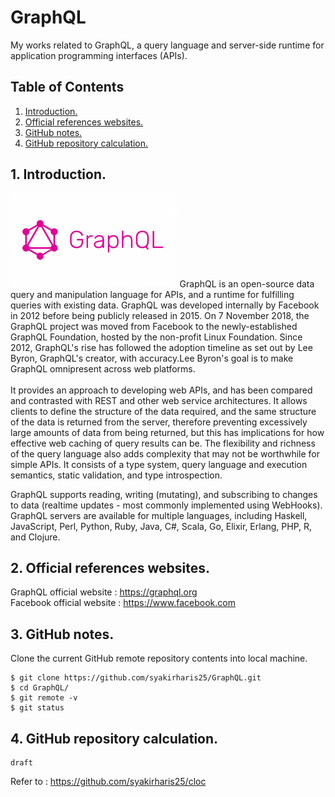 # GraphQL
My works related to GraphQL, a query language and server-side runtime for application programming interfaces (APIs).

## Table of Contents
1. [Introduction.](#introduction)
2. [Official references websites.](#references)
3. [GitHub notes.](#github)
4. [GitHub repository calculation.](#calculation)

<a name="introduction"></a>
## 1. Introduction.
<img src="graphql.png" height="150"> 
GraphQL is an open-source data query and manipulation language for APIs, and a runtime for fulfilling queries with existing data. GraphQL was developed internally by Facebook in 2012 before being publicly released in 2015. On 7 November 2018, the GraphQL project was moved from Facebook to the newly-established GraphQL Foundation, hosted by the non-profit Linux Foundation. Since 2012, GraphQL's rise has followed the adoption timeline as set out by Lee Byron, GraphQL's creator, with accuracy.Lee Byron's goal is to make GraphQL omnipresent across web platforms.
<br /><br />
It provides an approach to developing web APIs, and has been compared and contrasted with REST and other web service architectures. It allows clients to define the structure of the data required, and the same structure of the data is returned from the server, therefore preventing excessively large amounts of data from being returned, but this has implications for how effective web caching of query results can be. The flexibility and richness of the query language also adds complexity that may not be worthwhile for simple APIs. It consists of a type system, query language and execution semantics, static validation, and type introspection.

GraphQL supports reading, writing (mutating), and subscribing to changes to data (realtime updates - most commonly implemented using WebHooks). GraphQL servers are available for multiple languages, including Haskell, JavaScript, Perl, Python, Ruby, Java, C#, Scala, Go, Elixir, Erlang, PHP, R, and Clojure.

<a name="references"></a>
## 2. Official references websites. <br />
GraphQL official website : https://graphql.org <br />
Facebook official website : https://www.facebook.com <br />
 
<a name="github"></a>
## 3. GitHub notes.
Clone the current GitHub remote repository contents into local machine.
```
$ git clone https://github.com/syakirharis25/GraphQL.git
$ cd GraphQL/
$ git remote -v
$ git status
```

<a name="calculation"></a>
## 4. GitHub repository calculation.
```
draft
```
Refer to : https://github.com/syakirharis25/cloc

